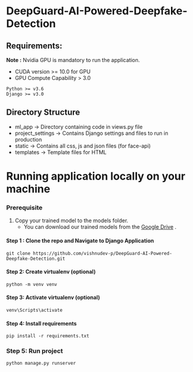 # DeepGuard-AI-Powered-Deepfake-Detection
## Requirements:

**Note :** Nvidia GPU is mandatory to run the application.
- CUDA version >= 10.0 for GPU
- GPU Compute Capability > 3.0 


```
Python >= v3.6
Django >= v3.0
```

## Directory Structure

- ml_app -> Directory containing code in views.py file
- project_settings -> Contains Django settings and files to run in production
- static -> Contains all css, js and json files (for face-api)
- templates -> Template files for HTML


# Running application locally on your machine

### Prerequisite
1. Copy your trained model to the models folder.
   - You can download our trained models from the [Google Drive](https://drive.google.com/drive/folders/1UX8jXUXyEjhLLZ38tcgOwGsZ6XFSLDJ-?usp=sharing) .

#### Step 1 : Clone the repo and Navigate to Django Application

`git clone https://github.com/vishnudev-p/DeepGuard-AI-Powered-Deepfake-Detection.git`

#### Step 2: Create virtualenv (optional)

`python -m venv venv`

#### Step 3: Activate virtualenv (optional)

`venv\Scripts\activate`

#### Step 4: Install requirements

`pip install -r requirements.txt`

### Step 5: Run project

`python manage.py runserver`

